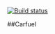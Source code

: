 [![Build status](https://ci.appveyor.com/api/projects/status/km7um0jkmhq4mlac?svg=true)](https://ci.appveyor.com/project/NwsNax/carfuel)

##Carfuel